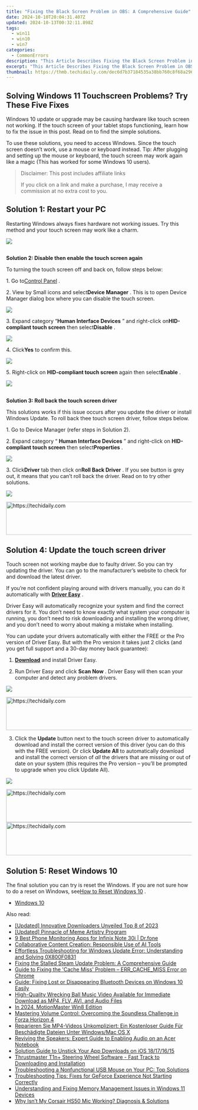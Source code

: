 ```yaml
---
title: "Fixing the Black Screen Problem in OBS: A Comprehensive Guide"
date: 2024-10-10T20:04:31.407Z
updated: 2024-10-13T00:32:11.898Z
tags:
  - win11
  - win10
  - win7
categories:
  - CommonErrors
description: "This Article Describes Fixing the Black Screen Problem in OBS: A Comprehensive Guide"
excerpt: "This Article Describes Fixing the Black Screen Problem in OBS: A Comprehensive Guide"
thumbnail: https://thmb.techidaily.com/dec6d7b37184535a38bb760c8f68a296f6e3b58ddf3c516e8b89cc8c9c1d5757.jpg
---
```


## Solving Windows 11 Touchscreen Problems? Try These Five Fixes

Windows 10 update or upgrade may be causing hardware like touch screen not working. If the touch screen of your tablet stops functioning, learn how to fix the issue in this post. Read on to find the simple solutions.

 To use these solutions, you need to access Windows. Since the touch screen doesn’t work, use a mouse or keyboard instead. Tip: After plugging and setting up the mouse or keyboard, the touch screen may work again like a magic (This has worked for some Windows 10 users).

>  Disclaimer: This post includes affiliate links
>
>  If you click on a link and make a purchase, I may receive a commission at no extra cost to you.
>

## **Solution 1: Restart your PC**

 Restarting Windows always fixes hardware not working issues. Try this method and your touch screen may work like a charm.

![](https://images.drivereasy.com/wp-content/uploads/2017/04/img_58ef016219208.png)

##

 **Solution 2: Disable then enable the touch screen again**

To turning the touch screen off and back on, follow steps below:

 1\. Go to[Control Panel](https://tools.techidaily.com/drivereasy/download/) .

 2\. View by Small icons and select**Device Manager** . This is to open Device Manager dialog box where you can disable the touch screen.

![](https://images.drivereasy.com/wp-content/uploads/2017/04/img_58ef21aba8f33.jpg)

 3\. Expand category “**Human Interface Devices** ” and right-click on**HID-compliant touch screen** then select**Disable** .

![](https://images.drivereasy.com/wp-content/uploads/2017/04/img_58ef247d6c4d3.jpg)

 4\. Click**Yes** to confirm this.

![](https://images.drivereasy.com/wp-content/uploads/2017/04/img_58ef234bcbb1a.png)

 5\. Right-click on **HID-compliant touch screen** again then select**Enable** .

![](https://images.drivereasy.com/wp-content/uploads/2017/04/img_58ef257948924.png)

##

**Solution 3: Roll back the touch screen driver**

 This solutions works if this issue occurs after you update the driver or install Windows Update. To roll back thee touch screen driver, follow steps below.

1\. Go to Device Manager (refer steps in Solution 2).

 2\. Expand category “ **Human Interface Devices** ” and right-click on **HID-compliant touch screen**  then select**Properties** .

![](https://images.drivereasy.com/wp-content/uploads/2017/04/img_58ef290945f3c.jpg)

 3\. Click**Driver** tab then click on**Roll Back Driver** . If you see button is grey out, it means that you can’t roll back the driver. Read on to try other solutions.

![](https://images.drivereasy.com/wp-content/uploads/2017/04/img_58ef28c11007f.png)

<!-- affiliate ads begin -->
<a href="https://ephamedtechinc.pxf.io/c/5597632/2130530/26400" target="_top" id="2130530">
  <img src="//a.impactradius-go.com/display-ad/26400-2130530" border="0" alt="https://techidaily.com" width="728" height="90"/>
</a>
<img height="0" width="0" src="https://ephamedtechinc.pxf.io/i/5597632/2130530/26400" style="position:absolute;visibility:hidden;" border="0" />
<!-- affiliate ads end -->

## **Solution 4: Update the touch screen driver**

 Touch screen not working maybe due to faulty driver. So you can try updating the driver. You can go to the manufacturer’s website to check for and download the latest driver.

 If you’re not confident playing around with drivers manually,  you can do it automatically with **[Driver Easy](https://tools.techidaily.com/drivereasy/download/)**  .

 Driver Easy will automatically recognize your system and find the correct drivers for it. You don’t need to know exactly what system your computer is running, you don’t need to risk downloading and installing the wrong driver, and you don’t need to worry about making a mistake when installing.

 You can update your drivers automatically with either the FREE or the Pro version of Driver Easy. But with the Pro version it takes just 2 clicks (and you get full support and a 30-day money back guarantee):

 1) **[Download](https://tools.techidaily.com/drivereasy/download/)**   and install Driver Easy.

 2) Run Driver Easy and click **Scan Now** . Driver Easy will then scan your computer and detect any problem drivers.

![](https://images.drivereasy.com/wp-content/uploads/2017/06/img_5949d2f95d64f.png)

<!-- affiliate ads begin -->
<a href="https://appsumo.8odi.net/c/5597632/2129738/7443" target="_top" id="2129738">
  <img src="//a.impactradius-go.com/display-ad/7443-2129738" border="0" alt="https://techidaily.com" width="728" height="90"/>
</a>
<img height="0" width="0" src="https://appsumo.8odi.net/i/5597632/2129738/7443" style="position:absolute;visibility:hidden;" border="0" />
<!-- affiliate ads end -->

 3) Click the **Update** button next to the touch screen driver to automatically download and install the correct version of this driver (you can do this with the FREE version). Or click **Update All**  to automatically download and install the correct version of _all_   the drivers that are missing or out of date on your system (this requires the Pro version – you’ll be prompted to upgrade when you click Update All).

![](https://images.drivereasy.com/wp-content/uploads/2017/06/img_5949d31484e2f.jpg)

<!-- affiliate ads begin -->
<a href="https://aligracehair.sjv.io/c/5597632/2115937/19272" target="_top" id="2115937">
  <img src="//a.impactradius-go.com/display-ad/19272-2115937" border="0" alt="https://techidaily.com" width="728" height="90"/>
</a>
<img height="0" width="0" src="https://aligracehair.sjv.io/i/5597632/2115937/19272" style="position:absolute;visibility:hidden;" border="0" />
<!-- affiliate ads end -->

<!-- affiliate ads begin -->
<a href="https://aligracehair.sjv.io/c/5597632/2087239/19272" target="_top" id="2087239">
  <img src="//a.impactradius-go.com/display-ad/19272-2087239" border="0" alt="https://techidaily.com" width="728" height="90"/>
</a>
<img height="0" width="0" src="https://aligracehair.sjv.io/i/5597632/2087239/19272" style="position:absolute;visibility:hidden;" border="0" />
<!-- affiliate ads end -->

## **Solution 5: Reset Windows 10**

 The final solution you can try is reset the Windows. If you are not sure how to do a reset on Windows, see[How to Reset Windows 10](https://tools.techidaily.com/drivereasy/download/) .

* [Windows 10](https://tools.techidaily.com/drivereasy/download/)

<ins class="adsbygoogle"
     style="display:block"
     data-ad-format="autorelaxed"
     data-ad-client="ca-pub-7571918770474297"
     data-ad-slot="1223367746"></ins>

<ins class="adsbygoogle"
     style="display:block"
     data-ad-client="ca-pub-7571918770474297"
     data-ad-slot="8358498916"
     data-ad-format="auto"
     data-full-width-responsive="true"></ins>

<span class="atpl-alsoreadstyle">Also read:</span>
<div><ul>
<li><a href="https://facebook-videos.techidaily.com/updated-innovative-downloaders-unveiled-top-8-of-2023/"><u>[Updated] Innovative Downloaders Unveiled Top 8 of 2023</u></a></li>
<li><a href="https://article-knowledge.techidaily.com/updated-pinnacle-of-meme-artistry-program/"><u>[Updated] Pinnacle of Meme Artistry Program</u></a></li>
<li><a href="https://android-location-track.techidaily.com/9-best-phone-monitoring-apps-for-infinix-note-30i-drfone-by-drfone-virtual-android/"><u>9 Best Phone Monitoring Apps for Infinix Note 30i | Dr.fone</u></a></li>
<li><a href="https://tech-revival.techidaily.com/collaborative-content-creation-responsible-use-of-ai-tools/"><u>Collaborative Content Creation: Responsible Use of AI Tools</u></a></li>
<li><a href="https://common-error.techidaily.com/effortless-troubleshooting-for-windows-update-error-understanding-and-solving-0x800f0831/"><u>Effortless Troubleshooting for Windows Update Error: Understanding and Solving 0X800F0831</u></a></li>
<li><a href="https://common-error.techidaily.com/fixing-the-stalled-steam-update-problem-a-comprehensive-guide/"><u>Fixing the Stalled Steam Update Problem: A Comprehensive Guide</u></a></li>
<li><a href="https://common-error.techidaily.com/guide-to-fixing-the-cache-miss-problem-errcachemiss-error-on-chrome/"><u>Guide to Fixing the 'Cache Miss' Problem – ERR_CACHE_MISS Error on Chrome</u></a></li>
<li><a href="https://common-error.techidaily.com/guide-fixing-lost-or-disappearing-bluetooth-devices-on-windows-10-easily/"><u>Guide: Fixing Lost or Disappearing Bluetooth Devices on Windows 10 Easily</u></a></li>
<li><a href="https://win-popular.techidaily.com/high-quality-wrecking-ball-music-video-available-for-immediate-download-as-mp4-flv-avi-and-audio-files/"><u>High-Quality Wrecking Ball Music Video Available for Immediate Download as MP4, FLV, AVI, and Audio Files</u></a></li>
<li><a href="https://extra-guidance.techidaily.com/in-2024-motionmaster-win8-edition/"><u>In 2024, MotionMaster Win8 Edition</u></a></li>
<li><a href="https://common-error.techidaily.com/mastering-volume-control-overcoming-the-soundless-challenge-in-forza-horizon-4/"><u>Mastering Volume Control: Overcoming the Soundless Challenge in Forza Horizon 4</u></a></li>
<li><a href="https://vp-tips.techidaily.com/reparieren-sie-mp4-videos-unkompliziert-ein-kostenloser-guide-fur-beschadigte-dateien-unter-windowsmac-os-x/"><u>Reparieren Sie MP4-Videos Unkompliziert: Ein Kostenloser Guide Für Beschädigte Dateien Unter Windows/Mac OS X</u></a></li>
<li><a href="https://common-error.techidaily.com/reviving-the-speakers-expert-guide-to-enabling-audio-on-an-acer-notebook/"><u>Reviving the Speakers: Expert Guide to Enabling Audio on an Acer Notebook</u></a></li>
<li><a href="https://fox-within.techidaily.com/solution-guide-to-unstick-your-app-downloads-on-ios-18171615/"><u>Solution Guide to Unstick Your App Downloads on iOS 18/17/16/15</u></a></li>
<li><a href="https://driver-download.techidaily.com/thrustmaster-t1nplus-steering-wheel-software-fast-track-to-downloading-and-installation/"><u>Thrustmaster T1n+ Steering Wheel Software - Fast Track to Downloading and Installation</u></a></li>
<li><a href="https://common-error.techidaily.com/troubleshooting-a-nonfunctional-usb-mouse-on-your-pc-top-solutions/"><u>Troubleshooting a Nonfunctional USB Mouse on Your PC: Top Solutions</u></a></li>
<li><a href="https://common-error.techidaily.com/troubleshooting-tips-fixes-for-geforce-experience-not-starting-correctly/"><u>Troubleshooting Tips: Fixes for GeForce Experience Not Starting Correctly</u></a></li>
<li><a href="https://common-error.techidaily.com/understanding-and-fixing-memory-management-issues-in-windows-11-devices/"><u>Understanding and Fixing Memory Management Issues in Windows 11 Devices</u></a></li>
<li><a href="https://win-howtos.techidaily.com/why-isnt-my-corsair-hs50-mic-working-diagnosis-and-solutions/"><u>Why Isn’t My Corsair HS50 Mic Working? Diagnosis & Solutions</u></a></li>
</ul></div>

